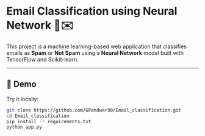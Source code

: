 # Email Classification using Neural Network 🧠✉️

This project is a machine learning-based web application that classifies emails as **Spam** or **Not Spam** using a **Neural Network** model built with TensorFlow and Scikit-learn.

---

## 🚀 Demo

Try it locally:
```bash
git clone https://github.com/GPandwar30/Email_classification.git
cd Email_classification
pip install -r requirements.txt
python app.py
